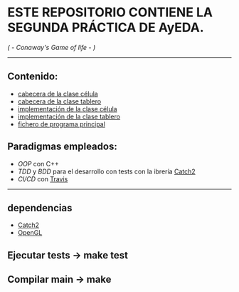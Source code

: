 # ESTE REPOSITORIO CONTIENE LA SEGUNDA PRÁCTICA DE AyEDA.
*( - Conaway's Game of life - )*
***

## Contenido:

- [cabecera de la clase célula](./include/cell_t.hpp)
- [cabecera de la clase tablero](./include/board_t.hpp)
- [implementación de la clase célula](./src/cell_t.cpp)
- [implementación de la clase tablero](./src/board_t.cpp)
- [fichero de programa principal](./src/game_of_life.cpp)

## Paradigmas empleados:

- *OOP* con C++
- *TDD* y *BDD* para el desarrollo con tests con la ibrería [Catch2](https://github.com/catchorg/Catch2)
- *CI/CD* con [Travis](https://docs.travis-ci.com/)

***

## dependencias

- [Catch2](https://github.com/catchorg/Catch2)
- [OpenGL](https://www.opengl.org/)

## Ejecutar tests -> make test
## Compilar main -> make
